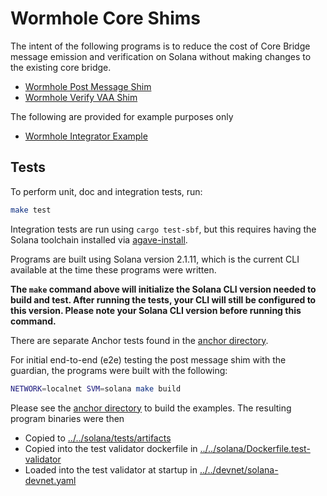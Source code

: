 # Wormhole Core Shims

The intent of the following programs is to reduce the cost of Core Bridge
message emission and verification on Solana without making changes to the
existing core bridge.

- [Wormhole Post Message Shim]
- [Wormhole Verify VAA Shim]

The following are provided for example purposes only

- [Wormhole Integrator Example]

## Tests

To perform unit, doc and integration tests, run:

```sh
make test
```

Integration tests are run using `cargo test-sbf`, but this requires having the
Solana toolchain installed via [agave-install].

Programs are built using Solana version 2.1.11, which is the current CLI
available at the time these programs were written.

**The `make` command above will initialize the Solana CLI version needed to
build and test. After running the tests, your CLI will still be configured to
this version. Please note your Solana CLI version before running this command.**

There are separate Anchor tests found in the [anchor directory].

For initial end-to-end (e2e) testing the post message shim with the guardian,
the programs were built with the following:

```sh
NETWORK=localnet SVM=solana make build
```

Please see the [anchor directory] to build the examples. The resulting program
binaries were then

- Copied to [../../solana/tests/artifacts]
- Copied into the test validator dockerfile in
  [../../solana/Dockerfile.test-validator]
- Loaded into the test validator at startup in [../../devnet/solana-devnet.yaml]

[../../devnet/solana-devnet.yaml]: ../../devnet/solana-devnet.yaml
[../../solana/Dockerfile.test-validator]: ../../solana/Dockerfile.test-validator
[../../solana/tests/artifacts]: ../../solana/tests/artifacts
[agave-install]: https://docs.anza.xyz/cli/install#use-the-solana-install-tool
[anchor directory]: anchor
[Wormhole Integrator Example]: anchor/programs/wormhole-integrator-example/src/lib.rs
[Wormhole Post Message Shim]: programs/wormhole-post-message-shim/README.md
[Wormhole Verify VAA Shim]: programs/wormhole-verify-vaa-shim/README.md
